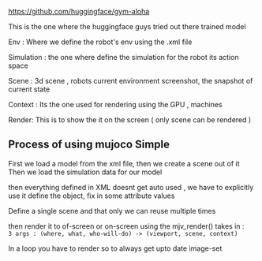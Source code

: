 https://github.com/huggingface/gym-aloha

This is the one where the huggingface guys tried out there trained model  

Env : Where we define the robot's env using the .xml file   

Simulation : the one where define the simulation for the robot its action space 

Scene : 3d scene , robots current environment screenshot, the snapshot of current state 

Context : Its the one used for rendering using the GPU , machines

Render: This is to show the it on the screen ( only scene can be rendered )

## Process of using mujoco Simple

First we load a model from the xml file, then we create a scene out of it 
Then we load the simulation data for our model

then everything defined in XML doesnt get auto used , we have to explicitly use it
define the object, fix in some attribute values 

Define a single scene and that only we can reuse multiple times 

then render it to of-screen or on-screen using the mjv_render() takes in :   
`3 args : (where, what, who-will-do) -> (viewport, scene, context)`


In a loop you have to render so to always get upto date image-set


